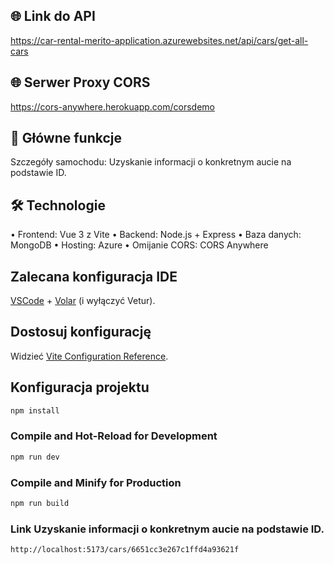 ## 🌐 Link do API
https://car-rental-merito-application.azurewebsites.net/api/cars/get-all-cars
## 🌐 Serwer Proxy CORS
https://cors-anywhere.herokuapp.com/corsdemo
## 🚀 Główne funkcje
Szczegóły samochodu: Uzyskanie informacji o konkretnym aucie na podstawie ID.
##
##    🛠️ Technologie
 • Frontend: Vue 3 z Vite
 • Backend: Node.js + Express
 • Baza danych: MongoDB
 • Hosting: Azure
 • Omijanie CORS: CORS Anywhere

## Zalecana konfiguracja IDE

[VSCode](https://code.visualstudio.com/) + [Volar](https://marketplace.visualstudio.com/items?itemName=Vue.volar) (i wyłączyć Vetur).

## Dostosuj konfigurację

Widzieć [Vite Configuration Reference](https://vite.dev/config/).

## Konfiguracja projektu

```sh
npm install
```

### Compile and Hot-Reload for Development

```sh
npm run dev
```

### Compile and Minify for Production

```sh
npm run build
```
### Link Uzyskanie informacji o konkretnym aucie na podstawie ID.
```sh
http://localhost:5173/cars/6651cc3e267c1ffd4a93621f
```
